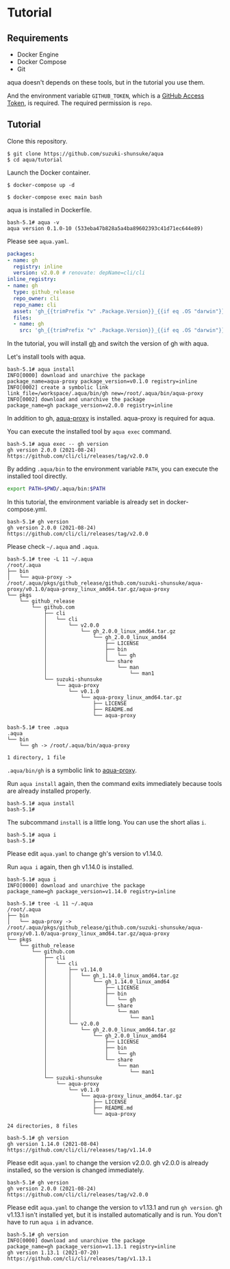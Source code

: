 # Tutorial

## Requirements

* Docker Engine
* Docker Compose
* Git

aqua doesn't depends on these tools, but in the tutorial you use them.

And the environment variable `GITHUB_TOKEN`, which is a [GitHub Access Token](https://docs.github.com/en/github/authenticating-to-github/keeping-your-account-and-data-secure/creating-a-personal-access-token), is required. The required permission is `repo`.

## Tutorial

Clone this repository.

```
$ git clone https://github.com/suzuki-shunsuke/aqua
$ cd aqua/tutorial
```

Launch the Docker container.

```
$ docker-compose up -d
```

```
$ docker-compose exec main bash
```

aqua is installed in Dockerfile.

```console
bash-5.1# aqua -v
aqua version 0.1.0-10 (533eba47b828a5a4ba89602393c41d71ec644e89)
```

Please see `aqua.yaml`.

```yaml
packages:
- name: gh
  registry: inline
  version: v2.0.0 # renovate: depName=cli/cli
inline_registry:
- name: gh
  type: github_release
  repo_owner: cli
  repo_name: cli
  asset: 'gh_{{trimPrefix "v" .Package.Version}}_{{if eq .OS "darwin"}}macOS{{else}}linux{{end}}_{{.Arch}}.tar.gz'
  files:
  - name: gh
    src: 'gh_{{trimPrefix "v" .Package.Version}}_{{if eq .OS "darwin"}}macOS{{else}}linux{{end}}_{{.Arch}}/bin/gh'
```

In the tutorial, you will install [gh](https://cli.github.com/) and switch the version of gh with aqua.

Let's install tools with aqua.

```console
bash-5.1# aqua install
INFO[0000] download and unarchive the package            package_name=aqua-proxy package_version=v0.1.0 registry=inline
INFO[0002] create a symbolic link                        link_file=/workspace/.aqua/bin/gh new=/root/.aqua/bin/aqua-proxy
INFO[0002] download and unarchive the package            package_name=gh package_version=v2.0.0 registry=inline
```

In addition to gh, [aqua-proxy](https://github.com/suzuki-shunsuke/aqua-proxy) is installed. aqua-proxy is required for aqua.

You can execute the installed tool by `aqua exec` command.

```console
bash-5.1# aqua exec -- gh version
gh version 2.0.0 (2021-08-24)
https://github.com/cli/cli/releases/tag/v2.0.0
```

By adding `.aqua/bin` to the environment variable `PATH`, you can execute the installed tool directly.

```sh
export PATH=$PWD/.aqua/bin:$PATH
```

In this tutorial, the environment variable is already set in docker-compose.yml.

```console
bash-5.1# gh version
gh version 2.0.0 (2021-08-24)
https://github.com/cli/cli/releases/tag/v2.0.0
```

Please check `~/.aqua` and `.aqua`.

```console
bash-5.1# tree -L 11 ~/.aqua
/root/.aqua
├── bin
│   └── aqua-proxy -> /root/.aqua/pkgs/github_release/github.com/suzuki-shunsuke/aqua-proxy/v0.1.0/aqua-proxy_linux_amd64.tar.gz/aqua-proxy
└── pkgs
    └── github_release
        └── github.com
            ├── cli
            │   └── cli
            │       └── v2.0.0
            │           └── gh_2.0.0_linux_amd64.tar.gz
            │               └── gh_2.0.0_linux_amd64
            │                   ├── LICENSE
            │                   ├── bin
            │                   │   └── gh
            │                   └── share
            │                       └── man
            │                           └── man1
            └── suzuki-shunsuke
                └── aqua-proxy
                    └── v0.1.0
                        └── aqua-proxy_linux_amd64.tar.gz
                            ├── LICENSE
                            ├── README.md
                            └── aqua-proxy
```

```console
bash-5.1# tree .aqua
.aqua
└── bin
    └── gh -> /root/.aqua/bin/aqua-proxy

1 directory, 1 file
```

`.aqua/bin/gh` is a symbolic link to [aqua-proxy](https://github.com/suzuki-shunsuke/aqua-proxy).

Run `aqua install` again, then the command exits immediately because tools are already installed properly.

```console
bash-5.1# aqua install
bash-5.1#
```

The subcommand `install` is a little long. You can use the short alias `i`.

```console
bash-5.1# aqua i
bash-5.1#
```

Please edit `aqua.yaml` to change gh's version to v1.14.0.

Run `aqua i` again, then gh v1.14.0 is installed.

```console
bash-5.1# aqua i
INFO[0000] download and unarchive the package            package_name=gh package_version=v1.14.0 registry=inline
```

```console
bash-5.1# tree -L 11 ~/.aqua
/root/.aqua
├── bin
│   └── aqua-proxy -> /root/.aqua/pkgs/github_release/github.com/suzuki-shunsuke/aqua-proxy/v0.1.0/aqua-proxy_linux_amd64.tar.gz/aqua-proxy
└── pkgs
    └── github_release
        └── github.com
            ├── cli
            │   └── cli
            │       ├── v1.14.0
            │       │   └── gh_1.14.0_linux_amd64.tar.gz
            │       │       └── gh_1.14.0_linux_amd64
            │       │           ├── LICENSE
            │       │           ├── bin
            │       │           │   └── gh
            │       │           └── share
            │       │               └── man
            │       │                   └── man1
            │       └── v2.0.0
            │           └── gh_2.0.0_linux_amd64.tar.gz
            │               └── gh_2.0.0_linux_amd64
            │                   ├── LICENSE
            │                   ├── bin
            │                   │   └── gh
            │                   └── share
            │                       └── man
            │                           └── man1
            └── suzuki-shunsuke
                └── aqua-proxy
                    └── v0.1.0
                        └── aqua-proxy_linux_amd64.tar.gz
                            ├── LICENSE
                            ├── README.md
                            └── aqua-proxy

24 directories, 8 files
```

```console
bash-5.1# gh version
gh version 1.14.0 (2021-08-04)
https://github.com/cli/cli/releases/tag/v1.14.0
```

Please edit `aqua.yaml` to change the version v2.0.0.
gh v2.0.0 is already installed, so the version is changed immediately.

```console
bash-5.1# gh version
gh version 2.0.0 (2021-08-24)
https://github.com/cli/cli/releases/tag/v2.0.0
```

Please edit `aqua.yaml` to change the version to v1.13.1 and run `gh version`.
gh v1.13.1 isn't installed yet, but it is installed automatically and is run.
You don't have to run `aqua i` in advance.

```console
bash-5.1# gh version
INFO[0000] download and unarchive the package            package_name=gh package_version=v1.13.1 registry=inline
gh version 1.13.1 (2021-07-20)
https://github.com/cli/cli/releases/tag/v1.13.1
```
